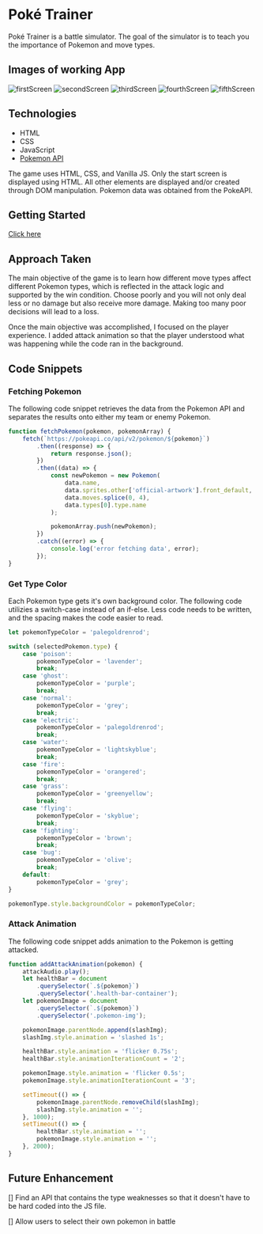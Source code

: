 # Poké Trainer

Poké Trainer is a battle simulator. The goal of the simulator is to teach you the importance of Pokemon and move types.

## Images of working App

![firstScreen](./images/game/home-page.png)
![secondScreen](./images/game/pokemon-selection.png)
![thirdScreen](./images/game/attacked.png)
![fourthScreen](./images/game/you-win.png)
![fifthScreen](./images/game/play-again.png)

## Technologies

- HTML
- CSS
- JavaScript
- [Pokemon API](https://pokeapi.co/)

The game uses HTML, CSS, and Vanilla JS. Only the start screen is displayed using HTML. All other elements are displayed and/or created through DOM manipulation. Pokemon data was obtained from the PokeAPI.

## Getting Started

[Click here](https://gongt108.github.io/poke-trainer/)

## Approach Taken

The main objective of the game is to learn how different move types affect different Pokemon types, which is reflected in the attack logic and supported by the win condition. Choose poorly and you will not only deal less or no damage but also receive more damage. Making too many poor decisions will lead to a loss.

Once the main objective was accomplished, I focused on the player experience. I added attack animation so that the player understood what was happening while the code ran in the background.

## Code Snippets

### Fetching Pokemon

The following code snippet retrieves the data from the Pokemon API and separates the results onto either my team or enemy Pokemon.

```javascript
function fetchPokemon(pokemon, pokemonArray) {
	fetch(`https://pokeapi.co/api/v2/pokemon/${pokemon}`)
		.then((response) => {
			return response.json();
		})
		.then((data) => {
			const newPokemon = new Pokemon(
				data.name,
				data.sprites.other['official-artwork'].front_default,
				data.moves.splice(0, 4),
				data.types[0].type.name
			);

			pokemonArray.push(newPokemon);
		})
		.catch((error) => {
			console.log('error fetching data', error);
		});
}
```

### Get Type Color

Each Pokemon type gets it's own background color. The following code utilizies a switch-case instead of an if-else. Less code needs to be written, and the spacing makes the code easier to read.

```javascript
let pokemonTypeColor = 'palegoldrenrod';

switch (selectedPokemon.type) {
	case 'poison':
		pokemonTypeColor = 'lavender';
		break;
	case 'ghost':
		pokemonTypeColor = 'purple';
		break;
	case 'normal':
		pokemonTypeColor = 'grey';
		break;
	case 'electric':
		pokemonTypeColor = 'palegoldrenrod';
		break;
	case 'water':
		pokemonTypeColor = 'lightskyblue';
		break;
	case 'fire':
		pokemonTypeColor = 'orangered';
		break;
	case 'grass':
		pokemonTypeColor = 'greenyellow';
		break;
	case 'flying':
		pokemonTypeColor = 'skyblue';
		break;
	case 'fighting':
		pokemonTypeColor = 'brown';
		break;
	case 'bug':
		pokemonTypeColor = 'olive';
		break;
	default:
		pokemonTypeColor = 'grey';
}

pokemonType.style.backgroundColor = pokemonTypeColor;
```

### Attack Animation

The following code snippet adds animation to the Pokemon is getting attacked.

```javascript
function addAttackAnimation(pokemon) {
	attackAudio.play();
	let healthBar = document
		.querySelector(`.${pokemon}`)
		.querySelector('.health-bar-container');
	let pokemonImage = document
		.querySelector(`.${pokemon}`)
		.querySelector('.pokemon-img');

	pokemonImage.parentNode.append(slashImg);
	slashImg.style.animation = 'slashed 1s';

	healthBar.style.animation = 'flicker 0.75s';
	healthBar.style.animationIterationCount = '2';

	pokemonImage.style.animation = 'flicker 0.5s';
	pokemonImage.style.animationIterationCount = '3';

	setTimeout(() => {
		pokemonImage.parentNode.removeChild(slashImg);
		slashImg.style.animation = '';
	}, 1000);
	setTimeout(() => {
		healthBar.style.animation = '';
		pokemonImage.style.animation = '';
	}, 2000);
}
```

## Future Enhancement

[] Find an API that contains the type weaknesses so that it doesn't have to be hard coded into the JS file.

[] Allow users to select their own pokemon in battle
